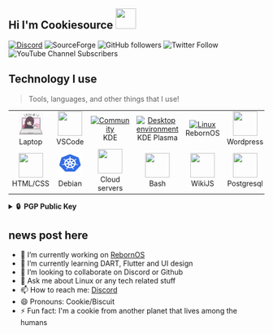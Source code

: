 ## Hi I'm Cookiesource <img src="https://github.com/CookieSource/CookieSource/blob/master/images/Hello.gif" width="40" height="40" />
<a href="https://discord.gg/cU5s6MPpQH">![Discord](https://img.shields.io/discord/472508061513416705?logo=Discord)</a>
![SourceForge](https://img.shields.io/sourceforge/dt/rebornos)
![GitHub followers](https://img.shields.io/github/followers/cookiesource?style=social)
![Twitter Follow](https://img.shields.io/twitter/follow/rebornoslinux?style=social)
![YouTube Channel Subscribers](https://img.shields.io/youtube/channel/subscribers/UC4A_n9noXrzzU9PCHOfzoBA?style=social)
<br/>





<h2 align="left" id="macropower-tech">Technology I use</h2> 

> Tools, languages, and other things that I use!

<table>
  <tr>
    <td align="center" width="96">
      <a href="#">
        <img src="./images/Laptop.jpg" width="48" height="48" alt="" />
      </a>
      <br>Laptop
    </td>
    <td align="center" width="96">
      <a href="#">
        <img src="./img/python-original.svg" width="48" height="48" alt="" />
      </a>
      <br>VSCode
    </td>
    <td align="center" width="96">
      <a href="#">
        <img src="./img/go-flat.svg" width="48" height="48" alt="Community" />
      </a>
      <br>KDE
    </td>
    <td align="center" width="96">
      <a href="#">
        <img src="https://jsonnet.org/img/isologo.svg" width="48" height="48" alt="Desktop environment" />
      </a>
      <br>KDE Plasma
    </td>
    <td align="center" width="96">
      <a href="#">
        <img src="./img/typescript-original.svg" width="48" height="48" alt="Linux" />
      </a>
      <br>RebornOS
    </td>
    <td align="center" width="96">
      <a href="#">
        <img src="./img/javascript-original.svg" width="48" height="48" alt="" />
      </a>
      <br>Wordpress
    </td>
    <td align="center" width="96">
      <a href="#" >
        <img src="./img/react-original.svg" width="48" height="48" alt="" />
      </a>
      <br>Flutter
    </td>
    <td align="center" width="96">
      <a href="#">
        <img src="./img/bootstrap-plain.svg" width="48" height="48" alt="" />
      </a>
      <br>Dart
    </td>
    <td align="center" width="96">
      <a href="#">
        <img src="./img/sass-original.svg" width="48" height="48" alt="" />
      </a>
      <br>Remmina
    </td>
  </tr>
  <tr>
    <td align="center" width="96"> 
      <a href="#" >
        <img src="./img/docker-original.svg" width="48" height="48" alt="" />
      </a>
      <br>HTML/CSS
    </td>
    <td align="center" width="96">
      <a href="#" >
        <img src="https://raw.githubusercontent.com/cncf/artwork/master/projects/kubernetes/icon/color/kubernetes-icon-color.svg" width="48" height="48" alt="" />
      </a>
      <br>Debian
    </td>
    <td align="center"  width="96">
      <a href="#">
        <img src="./img/debian-original.svg" width="48" height="48" alt="" />
      </a>
      <br>Cloud servers
    </td>
    <td align="center"  width="96">
      <a href="#macropower-tech">
        <img src="./img/redhat-original.svg" width="48" height="48" alt="" />
      </a>
      <br>Bash
    </td>
    <td align="center" width="96">
      <a href="#macropower-tech">
        <img src="https://raw.githubusercontent.com/PowerShell/PowerShell/master/assets/ps_black_128.svg" width="48" height="48" alt="" />
      </a>
      <br>WikiJS
    </td>
    <td align="center"  width="96">
      <a href="#">
        <img src="./img/mysql-original.svg" width="48" height="48" alt="" />
      </a>
      <br>Postgresql
    </td>
    <td align="center" width="96">
      <a href="#" >
        <img src="https://raw.githubusercontent.com/grafana/grafana/master/public/img/grafana_icon.svg" width="48" height="48" alt="" />
      </a>
      <br>MediaWiki
    </td>
    <td align="center" width="96">
      <a href="#" >
        <img src="https://github.com/cncf/artwork/blob/master/projects/prometheus/icon/color/prometheus-icon-color.svg" width="48" height="48" alt="" />
      </a>
      <br>Konsole
    </td>
    <td align="center" width="96">
      <a href="#" >
        <img src="https://raw.githubusercontent.com/cncf/artwork/master/projects/thanos/icon/color/thanos-icon-color.svg" width="48" height="48" alt="" />
      </a>
      <br>Figma
    </td>
  </tr>
</table>

<details>
  <summary><b>🔒&nbsp;&nbsp;PGP&nbsp;Public&nbsp;Key</b></summary>
  <br/>

```
PGP here
```
</details>

## news post here



- 🔭 I’m currently working on [RebornOS](https://rebornos.org)
- 🌱 I’m currently learning DART, Flutter and UI design
- 👯 I’m looking to collaborate on Discord or Github
- 💬 Ask me about Linux or any tech related stuff
- 📫 How to reach me: [Discord](CookieSource#5007)
- 😄 Pronouns: Cookie/Biscuit
- ⚡ Fun fact: I'm a cookie from another planet that lives among the humans



